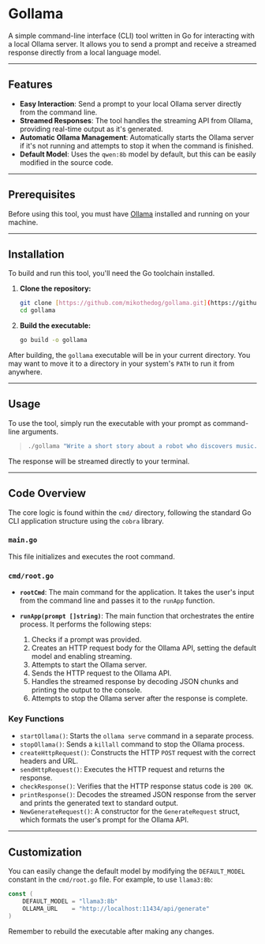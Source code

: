 # Gollama

A simple command-line interface (CLI) tool written in Go for interacting with a local Ollama server. It allows you to send a prompt and receive a streamed response directly from a local language model.

---

## Features

* **Easy Interaction**: Send a prompt to your local Ollama server directly from the command line.
* **Streamed Responses**: The tool handles the streaming API from Ollama, providing real-time output as it's generated.
* **Automatic Ollama Management**: Automatically starts the Ollama server if it's not running and attempts to stop it when the command is finished.
* **Default Model**: Uses the `qwen:8b` model by default, but this can be easily modified in the source code.

---

## Prerequisites

Before using this tool, you must have [Ollama](https://ollama.ai/) installed and running on your machine.

---

## Installation

To build and run this tool, you'll need the Go toolchain installed.

1.  **Clone the repository:**
    ```bash
    git clone [https://github.com/mikothedog/gollama.git](https://github.com/mikothedog/gollama.git)
    cd gollama
    ```

2.  **Build the executable:**
    ```bash
    go build -o gollama
    ```

After building, the `gollama` executable will be in your current directory. You may want to move it to a directory in your system's `PATH` to run it from anywhere.

---

## Usage

To use the tool, simply run the executable with your prompt as command-line arguments.

> ```bash
> ./gollama "Write a short story about a robot who discovers music."
> ```

The response will be streamed directly to your terminal.

---

## Code Overview

The core logic is found within the `cmd/` directory, following the standard Go CLI application structure using the `cobra` library.

### `main.go`

This file initializes and executes the root command.

### `cmd/root.go`

* **`rootCmd`**: The main command for the application. It takes the user's input from the command line and passes it to the `runApp` function.

* **`runApp(prompt []string)`**: The main function that orchestrates the entire process. It performs the following steps:
    1.  Checks if a prompt was provided.
    2.  Creates an HTTP request body for the Ollama API, setting the default model and enabling streaming.
    3.  Attempts to start the Ollama server.
    4.  Sends the HTTP request to the Ollama API.
    5.  Handles the streamed response by decoding JSON chunks and printing the output to the console.
    6.  Attempts to stop the Ollama server after the response is complete.

### Key Functions

* `startOllama()`: Starts the `ollama serve` command in a separate process.
* `stopOllama()`: Sends a `killall` command to stop the Ollama process.
* `createHttpRequest()`: Constructs the HTTP `POST` request with the correct headers and URL.
* `sendHttpRequest()`: Executes the HTTP request and returns the response.
* `checkResponse()`: Verifies that the HTTP response status code is `200 OK`.
* `printResponse()`: Decodes the streamed JSON response from the server and prints the generated text to standard output.
* `NewGenerateRequest()`: A constructor for the `GenerateRequest` struct, which formats the user's prompt for the Ollama API.

---

## Customization

You can easily change the default model by modifying the `DEFAULT_MODEL` constant in the `cmd/root.go` file. For example, to use `llama3:8b`:

```go
const (
    DEFAULT_MODEL = "llama3:8b"
    OLLAMA_URL    = "http://localhost:11434/api/generate"
)
```

Remember to rebuild the executable after making any changes.

